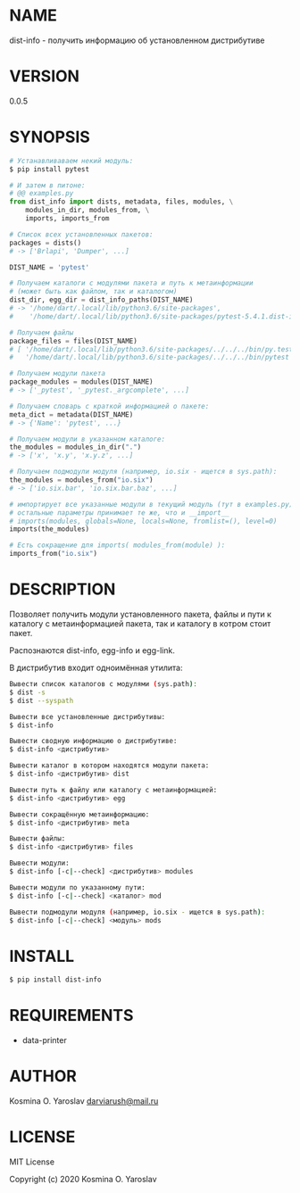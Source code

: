 # NAME

dist-info - получить информацию об установленном дистрибутиве

# VERSION

0.0.5

# SYNOPSIS

```python
# Устанавливаваем некий модуль:
$ pip install pytest

# И затем в питоне:
# @@ examples.py
from dist_info import dists, metadata, files, modules, \
	modules_in_dir, modules_from, \
	imports, imports_from

# Список всех установленных пакетов:
packages = dists()
# -> ['Brlapi', 'Dumper', ...]

DIST_NAME = 'pytest'

# Получаем каталоги с модулями пакета и путь к метаинформации 
# (может быть как файлом, так и каталогом)
dist_dir, egg_dir = dist_info_paths(DIST_NAME)
# -> '/home/dart/.local/lib/python3.6/site-packages', 
#    '/home/dart/.local/lib/python3.6/site-packages/pytest-5.4.1.dist-info'

# Получаем файлы
package_files = files(DIST_NAME)
# [ '/home/dart/.local/lib/python3.6/site-packages/../../../bin/py.test',
#   '/home/dart/.local/lib/python3.6/site-packages/../../../bin/pytest', ... ]

# Получаем модули пакета
package_modules = modules(DIST_NAME)
# -> ['_pytest', '_pytest._argcomplete', ...]

# Получаем словарь с краткой информацией о пакете:
meta_dict = metadata(DIST_NAME)
# -> {'Name': 'pytest', ...}

# Получаем модули в указанном каталоге:
the_modules = modules_in_dir(".")
# -> ['x', 'x.y', 'x.y.z', ...]

# Получаем подмодули модуля (например, io.six - ищется в sys.path):
the_modules = modules_from("io.six")
# -> ['io.six.bar', 'io.six.bar.baz', ...]

# импортирует все указанные модули в текущий модуль (тут в examples.py)
# остальные параметры принимает те же, что и __import__
# imports(modules, globals=None, locals=None, fromlist=(), level=0)
imports(the_modules)

# Есть сокращение для imports( modules_from(module) ):
imports_from("io.six")
```

# DESCRIPTION

Позволяет получить модули установленного пакета, файлы и пути к каталогу с метаинформацией пакета, так и каталогу в котром стоит пакет.

Распознаются dist-info, egg-info и egg-link.

В дистрибутив входит одноимённая утилита:

```sh
Вывести список каталогов с модулями (sys.path):
$ dist -s
$ dist --syspath

Вывести все установленные дистрибутивы:
$ dist-info

Вывести сводную информацию о дистрибутиве:
$ dist-info <дистрибутив>

Вывести каталог в котором находятся модули пакета:
$ dist-info <дистрибутив> dist

Вывести путь к файлу или каталогу с метаинформацией:
$ dist-info <дистрибутив> egg

Вывести сокращённую метаинформацию:
$ dist-info <дистрибутив> meta

Вывести файлы:
$ dist-info <дистрибутив> files

Вывести модули:
$ dist-info [-c|--check] <дистрибутив> modules

Вывести модули по указанному пути:
$ dist-info [-c|--check] <каталог> mod

Вывести подмодули модуля (например, io.six - ищется в sys.path):
$ dist-info [-c|--check] <модуль> mods
```

# INSTALL

```sh
$ pip install dist-info
```

# REQUIREMENTS

* data-printer

# AUTHOR

Kosmina O. Yaroslav <darviarush@mail.ru>

# LICENSE

MIT License

Copyright (c) 2020 Kosmina O. Yaroslav

